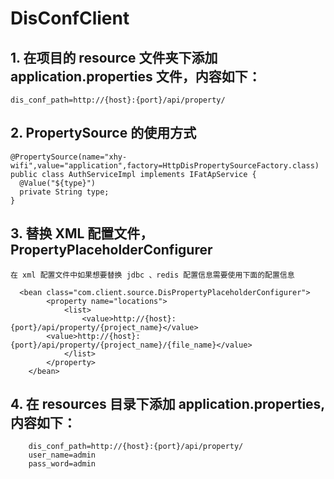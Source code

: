 # DisConfClient

##  1. 在项目的 resource 文件夹下添加 application.properties 文件，内容如下：
    dis_conf_path=http://{host}:{port}/api/property/
  
##  2. PropertySource 的使用方式
    @PropertySource(name="xhy-wifi",value="application",factory=HttpDisPropertySourceFactory.class) 
    public class AuthServiceImpl implements IFatApService {
      @Value("${type}")
      private String type;
    }
##  3. 替换 XML 配置文件，PropertyPlaceholderConfigurer
    在 xml 配置文件中如果想要替换 jdbc 、redis 配置信息需要使用下面的配置信息
~~~
  <bean class="com.client.source.DisPropertyPlaceholderConfigurer">
		<property name="locations">
			<list>
				<value>http://{host}:{port}/api/property/{project_name}</value>
        <value>http://{host}:{port}/api/property/{project_name}/{file_name}</value>
			</list>
		</property>
	</bean>
~~~
## 4. 在 resources 目录下添加 application.properties,内容如下：

~~~
	dis_conf_path=http://{host}:{port}/api/property/
	user_name=admin
	pass_word=admin
~~~
